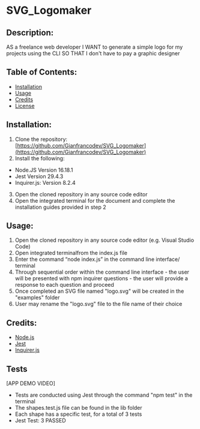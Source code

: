 # SVG_Logomaker

## Description:
AS a freelance web developer
I WANT to generate a simple logo for my projects using the CLI
SO THAT I don't have to pay a graphic designer


## Table of Contents:

- [Installation](#installation)
- [Usage](#usage)
- [Credits](#credits)
- [License](#license)

## Installation:
1. Clone the repository: [https://github.com/Gianfrancodev/SVG_Logomaker](https://github.com/Gianfrancodev/SVG_Logomaker)
2. Install the following:
* Node.JS Version 16.18.1
* Jest Version 29.4.3
* Inquirer.js: Version 8.2.4
3. Open the cloned repository in any source code editor
4. Open the integrated terminal for the document and complete the installation guides provided in step 2

## Usage:
1. Open the cloned repository in any source code editor (e.g. Visual Studio Code)
2. Open integrated terminalfrom the index.js file
3. Enter the command “node index.js” in the command line interface/ terminal
4. Through sequential order within the command line interface - the user will be presented with npm inquirer questions - the user will provide a response to each question and proceed
5. Once completed an SVG file named "logo.svg" will be created in the "examples" folder
6. User may rename the "logo.svg" file to the file name of their choice

## Credits:

* [Node.js](https://nodejs.org/en/blog/release/v16.18.1/)
* [Jest](https://www.npmjs.com/package/jest)
* [Inquirer.js](https://www.npmjs.com/package/inquirer/v/8.2.4)

## Tests
[APP DEMO VIDEO]
* Tests are conducted using Jest through the command "npm test" in the terminal
* The shapes.test.js file can be found in the lib folder
* Each shape has a specific test, for a total of 3 tests
* Jest Test: 3 PASSED